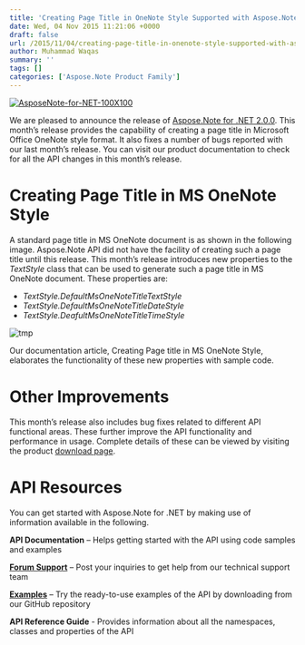 ```yaml
---
title: 'Creating Page Title in OneNote Style Supported with Aspose.Note for .NET 2.0.0'
date: Wed, 04 Nov 2015 11:21:06 +0000
draft: false
url: /2015/11/04/creating-page-title-in-onenote-style-supported-with-aspose.note-for-.net-2.0.0/
author: Muhammad Waqas
summary: ''
tags: []
categories: ['Aspose.Note Product Family']
---
```


[![][1]](http://www.aspose.com/.net/onenote-component.aspx)

We are pleased to announce the release of [Aspose.Note for .NET 2.0.0][2]. This month’s release provides the capability of creating a page title in Microsoft Office OneNote style format. It also fixes a number of bugs reported with our last month’s release. You can visit our product documentation to check for all the API changes in this month’s release.

# Creating Page Title in MS OneNote Style

A standard page title in MS OneNote document is as shown in the following image. Aspose.Note API did not have the facility of creating such a page title until this release. This month’s release introduces new properties to the _TextStyle_ class that can be used to generate such a page title in MS OneNote document. These properties are:

*   _TextStyle.DefaultMsOneNoteTitleTextStyle_
*   _TextStyle.DefaultMsOneNoteTitleDateStyle_
*   _TextStyle.DeafultMsOneNoteTitleTimeStyle_

![](https://blog.aspose.com/wp-content/uploads/sites/2/2015/11/tmp.jpg "tmp")

Our documentation article, Creating Page title in MS OneNote Style, elaborates the functionality of these new properties with sample code.

# Other Improvements

This month’s release also includes bug fixes related to different API functional areas. These further improve the API functionality and performance in usage. Complete details of these can be viewed by visiting the product [download page][3].

# API Resources

You can get started with Aspose.Note for .NET by making use of information available in the following.

**API Documentation** – Helps getting started with the API using code samples and examples

**[Forum Support][4]** – Post your inquiries to get help from our technical support team

**[Examples][5]** – Try the ready-to-use examples of the API by downloading from our GitHub repository

**API Reference Guide** - Provides information about all the namespaces, classes and properties of the API




[1]: https://blog.aspose.com/wp-content/uploads/sites/2/2015/11/AsposeNote-for-NET-100X100.png "AsposeNote-for-NET-100X100"
[2]: http://www.aspose.com/community/files/51/.net-components/aspose.note-for-.net/default.aspx
[3]: http://www.aspose.com/community/files/51/.net-components/aspose.note-for-.net/entry666974.aspx
[4]: http://www.aspose.com/community/forums/aspose.note-product-family/522/showforum.aspx
[5]: https://github.com/asposenote/Aspose_Note_NET





